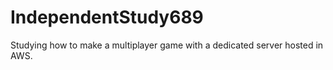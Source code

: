 # IndependentStudy689
Studying how to make a multiplayer game with a dedicated server hosted in AWS. 
